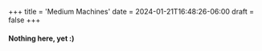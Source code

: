+++
title = 'Medium Machines'
date = 2024-01-21T16:48:26-06:00
draft = false
+++

#### Nothing here, yet :\)